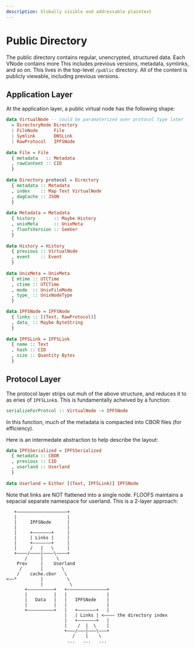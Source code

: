 ```yaml
---
description: Globally visible and addressable plaintext
---
```


# Public Directory

The public directory contains regular, unencrypted, structured data. Each VNode contains more This includes previous versions, metadata, symlinks, and so on. This lives in the top-level `/public` directory. All of the content is publicly viewable, including previous versions.

## Application Layer

At the application layer, a public virtual node has the following shape:

```haskell
data VirtualNode -- could be paramaterized over protocol type later
  = DirectoryNode Directory
  | FileNode      File
  | Symlink       DNSLink
  | RawProtocol   IPFSNode
  
data File = File
  { metadata   :: Metadata
  , rawContent :: CID
  }
  
data Directory protocol = Directory
  { metadata :: Metadata
  , index    :: Map Text VirtualNode
  , dagCache :: JSON
  }
  
data Metadata = Metadata
  { history       :: Maybe History
  , unixMeta      :: UnixMeta
  , floofsVersion :: SemVer
  }
  
data History = History
  { previous :: VirtualNode
  , event    :: Event
  }
  
data UnixMeta = UnixMeta
  { mtime :: UTCTime
  , ctime :: UTCTime
  , mode  :: UnixFileMode
  , type_ :: UnixNodeType
  }

data IPFSNode = IPFSNode
  { links :: [(Text, RawProtocol)]
  , data_ :: Maybe ByteString
  }
  
data IPFSLink = IPFSLink
  { name :: Text
  , hash :: CID
  , size :: Quantity Bytes
  }
```

## Protocol Layer

The protocol layer strips out muh of the above structure, and reduces it to as eries of `IPFSLink`s. This is fundamentally acheived by a function:

```haskell
serializeForProtcol :: VirtualNode -> IPFSNode
```

In this function, much of the metadata is compacted into CBOR files \(for efficiency\).

Here is an intermedate abstraction to help describe the layout:

```haskell
data IPFSSerialized = IPFSSerialized
  { metadata :: CBOR
  , previous :: CID
  , userland :: Userland
  }
  
data Userland = Either [(Text, IPFSLink)] IPFSNode
```

Note that links are NOT flattened into a single node. FLOOFS maintains a sepacial separate namespace for userland. This is a 2-layer approach:

```text
   +———————————————————+
   |                   |
   |     IPFSNode      |
   |                   |
   |     +———————+     |
   |     | Links |     |
   |     +———————+     |
   |     /   |   \     |
   +————/————|————\————+
       /     |     \
    Prev     |    Userland
     /       |       \
    /    cache.cbor   \ 
<——*         |         \
             |          \
       +——————————+   +———————————————+
       |          |   |               |
       |   Data   |   |   IPFSNode    |
       |          |   |               |
       +——————————+   |   +———————+   |
                      |   | Links | <———— the directory index
                      |   +———————+   |
                      |    /  |  \    |
                      +———/———|———\———+
                         /    |    \
                       ...   ...   ...
```

